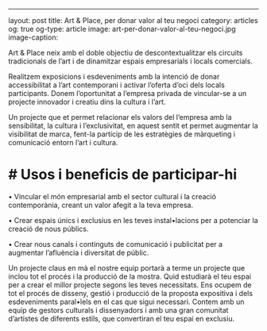 ---
layout: post
title: Art & Place, per donar valor al teu negoci 
category: articles 
og: true
og-type: article
image: art-per-donar-valor-al-teu-negoci.jpg
image-caption: 


Art & Place neix amb el doble objectiu de descontextualitzar els circuits tradicionals de l’art i de dinamitzar espais empresarials i locals comercials. 

Realitzem exposicions i esdeveniments amb la intenció de donar accessibilitat a l’art contemporani i activar l’oferta d’oci dels locals participants. Donem l’oportunitat a l’empresa privada de vincular-se a un projecte innovador i creatiu dins la cultura i  l’art. 

Un projecte que et permet relacionar els valors del l’empresa amb la sensibilitat, la cultura i l’exclusivitat, en aquest sentit et permet augmentar  la visibilitat de marca, fent-la partícip de les estratègies de màrqueting i comunicació entorn l’art i cultura. 

# # Usos i beneficis de participar-hi 

•	Vincular el món empresarial amb el sector cultural i la creació contemporània, creant un valor afegit a la teva empresa.  

•	Crear espais únics i exclusius en les teves instal•lacions per a potenciar la creació de nous públics.  

•	Crear nous canals i continguts de comunicació i publicitat per a augmentar l’afluència i diversitat de públic. 


Un projecte claus en mà el nostre equip portarà a terme un projecte que inclou tot el procés i la producció de la mostra. Quid estudiarà el teu espai per a crear el millor projecte segons les teves necessitats. Ens ocupem de tot el procés de disseny, gestió i producció de la proposta expositiva i dels esdeveniments paral•lels en el cas que sigui necessari. Contem amb un equip de gestors culturals i dissenyadors i amb una gran comunitat d’artistes de diferents estils, que convertiran el teu espai en exclusiu. 


